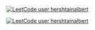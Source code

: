 [![LeetCode user hershtainalbert](https://img.shields.io/badge/dynamic/json?style=for-the-badge&labelColor=black&color=%23ffa116&label=Solved&query=solvedOverTotal&url=https%3A%2F%2Fleetcode-badge.vercel.app%2Fapi%2Fusers%2Fhershtainalbert&logo=leetcode&logoColor=yellow)](https://leetcode.com/hershtainalbert/)

[![LeetCode user hershtainalbert](https://img.shields.io/badge/dynamic/json?style=for-the-badge&labelColor=black&color=%23ffa116&label=Solved&query=solvedPercentage&url=https%3A%2F%2Fleetcode-badge.vercel.app%2Fapi%2Fusers%2Fhershtainalbert&logo=leetcode&logoColor=yellow)](https://leetcode.com/hershtainalbert/)
